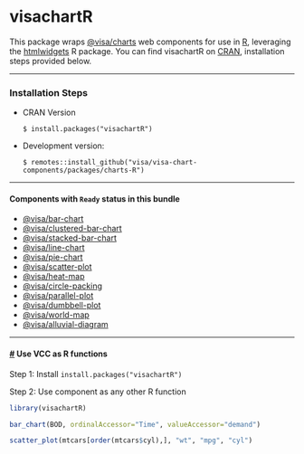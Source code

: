 # visachartR

This package wraps [@visa/charts](https://github.com/visa/visa-chart-components/tree/main/packages/charts) web components for use in [R](https://www.r-project.org/), leveraging the [htmlwidgets](https://www.htmlwidgets.org/) R package. You can find visachartR on [CRAN](https://CRAN.R-project.org/package=visachartR), installation steps provided below.

---

### Installation Steps

- CRAN Version
  ```
  $ install.packages("visachartR")
  ```
- Development version:
  ```
  $ remotes::install_github("visa/visa-chart-components/packages/charts-R")
  ```

---

#### Components with `Ready` status in this bundle

- [@visa/bar-chart](https://github.com/visa/visa-chart-components/tree/main/packages/bar-chart)
- [@visa/clustered-bar-chart](https://github.com/visa/visa-chart-components/tree/main/packages/clustered-bar-chart)
- [@visa/stacked-bar-chart](https://github.com/visa/visa-chart-components/tree/main/packages/stacked-bar-chart)
- [@visa/line-chart](https://github.com/visa/visa-chart-components/tree/main/packages/line-chart)
- [@visa/pie-chart](https://github.com/visa/visa-chart-components/tree/main/packages/pie-chart)
- [@visa/scatter-plot](https://github.com/visa/visa-chart-components/tree/main/packages/scatter-plot)
- [@visa/heat-map](https://github.com/visa/visa-chart-components/tree/main/packages/heat-map)
- [@visa/circle-packing](https://github.com/visa/visa-chart-components/tree/main/packages/circle-packing)
- [@visa/parallel-plot](https://github.com/visa/visa-chart-components/tree/main/packages/parallel-plot)
- [@visa/dumbbell-plot](https://github.com/visa/visa-chart-components/tree/main/packages/dumbbell-plot)
- [@visa/world-map](https://github.com/visa/visa-chart-components/tree/main/packages/world-map)
- [@visa/alluvial-diagram](https://github.com/visa/visa-chart-components/tree/main/packages/alluvial-diagram)

<!-- #### Components with `Development` status -->
<hr>

#### <a name="R_components" href="#R_components">#</a> Use VCC as R functions

Step 1: Install `install.packages("visachartR")`

Step 2: Use component as any other R function

```R
library(visachartR)

bar_chart(BOD, ordinalAccessor="Time", valueAccessor="demand")

scatter_plot(mtcars[order(mtcars$cyl),], "wt", "mpg", "cyl")
```
